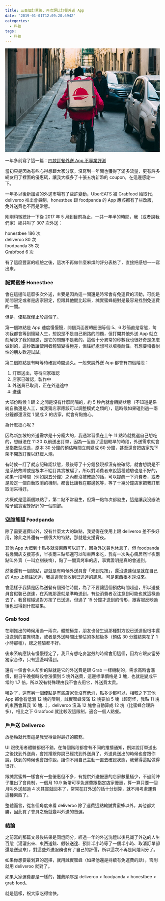 ```yaml
---
title: 三百個訂單後，再次評比訂餐外送 App
date: "2019-01-01T12:09:20.694Z"
categories:
  - 科技
tags:
  - 科技
---
```


![](/img/delivery-300-311d531e1e65/0__kIiR6fG71PjGIk7o.jpg)

一年多前寫了這一篇：[四款訂餐外送 App 不專業評測](https://medium.com/hulis-blog/delivery-services-2d90ec1e3555)

當初只是因為有些心得想跟大家分享，沒寫到一年間也獲得了滿多流量，更有許多網友用了裡面的優惠碼，讓我大概多了十張五塊新幣的 coupon，在這邊感謝一下。

一年多以後新加坡的外送市場有了些許變動，UberEATS 被 Grabfood 給取代，deliveroo 推出會員制，honestbee 跟 foodpanda 的 App 應該都有了些改版，免外送費也不再是常態。

剛剛稍微統計一下從 2017 年 5 月到目前為止，一共一年半的時間，我（或者說我們家）總共叫了 307 次外送：

honestbee 186 次  
deliveroo 80 次  
foodpanda 35 次  
Grabfood 6 次

有了這麼豐富的經驗之後，這次不再做什麼麻煩的評分表格了，直接把感想一一寫出來。

### 誠實蜜蜂 Honestbee

會在這邊叫這麼多次外送，主要是因為這一間還是時常會有免運費的活動，可能是期間限定或者是店家限定，但跟其他間比起來，誠實蜜蜂絕對是最容易找到免運費的一間。

但是，優點就僅止於這個了。

第一個缺點是 App 速度慢慢慢，開個頁面要轉圈圈等個 5、6 秒簡直是常態，每次我都會等到懷疑人生，想說是不是自己網路的問題，但打開其他外送 App 就立刻解決了我的疑惑，是它的問題不是我的。這個十分異常的秒數我也很好奇是怎麼做到的，這秒數讓使用者體驗變得極差，但往好處想可以培養耐性，有想要培養耐性的朋友歡迎試試。

第二個缺點是有時等待確認時間過久。一般來說外送 App 都會有四個階段：

1.  訂單送出，等待店家確認
2.  店家已確認，製作中
3.  外送員已取貨，正在外送途中
4.  送達

大部份時候 1 跟 2 之間是沒有什麼間隔的，約 5 秒內就會轉變狀態（不知道是系統自動還是人工，或我猜店家應該可以調整模式之類的），這時候如果碰到過一兩分鐘都還沒從 1 變成 2 的店家，就會有點擔心。

為什麼擔心呢？

因為新加坡的外送需求是十分龐大的，我通常習慣在上午 11 點時就挑選自己想吃的，想辦法在 11:20 以前送出訂單，因為一但過了這個較早的時段，外送需求就會呈指數型成長，原本 30 分鐘的預估時間立刻變成 60 分鐘，甚至還會把店家先下架不開放訂餐以舒緩人潮。

有時候一訂了就忘記確認狀態，最後等了十分鐘發現都沒有被確認，就會想說是不是系統故障或是根本不給訂其實被騙了，所以對消費者來說這種體驗也是不好的，如果一段時間（例如說五分鐘）之內都沒被確認的話，可以提醒一下消費者，或者是設定一個自動取消的機制，都會比讓我在那邊乾等，等了十幾分鐘店家把我訂單取消來得好。

大概就是這兩個缺點了，第二點不常發生，但第一點每次都發生，這是讓我沒辦法給予誠實蜜蜂好評的一個關鍵。

### 空腹熊貓 Foodpanda

除了需要運費以外，沒有什麼太大的缺點，我覺得在使用上跟 deliveroo 差不多好用，除此之外還有一個很大的特點，那就是支援宵夜。

其他 App 大概到十點多就沒東西可以訂了，因為外送員也休息了，但 foodpanda 有幾間店支援宵夜，半夜兩三點都還可以叫東西來吃，我有一次失心瘋居然半夜兩點叫外賣（一叫立刻後悔），點了一間賣烤串的店，事實證明是真的會送到。

然後還有一個缺點，那就是有時候外送員會「未到先按」，還沒送達但是就在自己的 App 上標註送達，我這邊就會收到已送達的訊息，可是東西根本還沒來。

會這樣子我猜是因為送餐有個預估時間，為了不要讓這個預估時間超過，所以送餐員會假裝已送達，在系統那邊就是準時送到，有些消費者沒注意到可能也就這樣過去了。我曾經碰過對方按了已送達，但過了 15 分鐘才送到的情形，跟客服反映過後也沒得到什麼結果。

### Grab food

在剛推出的時候用過一兩次，體驗極差，朋友也發生過那種對方說已送達但根本還沒送到的靈異現象，或者是外送時間比預估的多超級多（預估 30 分鐘結果花了 1 小時那種），總之體驗都不好。

後來系統應該有慢慢穩定了，我只有想吃麥當勞的時候會用這個，因為它跟麥當勞獨家合作，只有這邊叫得到。

還有一個會令人卻步的點就是它的外送費是跟 Grab 一樣機制的，需求高時會漲價，假日午晚餐時段會漲價到 5 塊外送費，這邊標準價格是 3 塊，也就是變成平常的 1.7 倍，所以沒有特殊理由我不會去用它，外送費太貴。

噢對了，還有另一個優點是有些店家會沒有低消，點多少都可以，相較之下其他 App 都會有低消 12 塊的限制，誠實蜜蜂沒滿 12 塊要加 5 塊（超奇怪，我點 11 塊的東西會算我 16 塊…），deliveroo 沒滿 12 塊會自動算成 12 塊（比蜜蜂合理許多），相比之下 Grabfood 就比較沒這限制，適合一個人點餐。

### 戶戶送 Deliveroo

放壓軸就代表這是我覺得做得最好的服務。

UI 跟使用者體驗都很不錯，在每個階段都會有不同的推播通知，例如說訂單送出之後找到外送員，會推播跟你說已經找到外送員了，外送員送出的時候也會跟你說，快到的時候也會跟你說，讓你不用自己主動一直去確認狀態，我覺得這點做得很好。

跟誠實蜜蜂一樣會有一些優惠但不多，有提供外送優惠的店家數量極少，不過前陣子推出了會員制，一個月 10.9 新幣可享免運費跟指定店家優惠，算一算只要一個月叫外送超過 4 次其實就回本了，常常在訂外送的話十分划算，就不用考慮運費這種東西了。

整體而言，從各個角度來看 deliveroo 除了運費這點輸誠實蜜蜂以外，其他都大勝，因此買了會員之後就變叫外送的首選。

### 結論

之前寫的那篇文最後結果是同燈同分，經過一年的外送洗禮以後見識了外送的人生百態（湯灑出來、東西送錯、假裝送達、預計半小時等了一個半小時、取消訂單卻還是送過來），對這些外送服務也有了自己的評價，所以這次不再是同燈同分了。

如果你想要最划算的選擇，就用誠實蜜蜂（如果他還是持續有免運費的話），否則就用 deliveroo 就對了。

如果大家運費都是一樣的，推薦順序是 deliveroo > foodpanda > honestbee > grab food。

就是這樣，祝大家吃得愉快。
